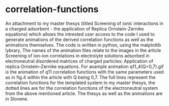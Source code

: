 # correlation-functions
An attachment to my master thesys (titled Screening of ionic interactions in a charged adsorbent - the application of Replica Ornstein-Zernike equations)
which allows the intrested user access to the code I used to generate animations of the derived correlation functions 
as well as the animations themselves. The code is written in python, using the matplotlib lybrary.
The names of the animation files relate to the images in the article Screening of ion–ion correlations in electrolyte solutions adsorbed
in electroneutral disordered matrices of charged particles: Application of replica Ornstein–Zernike equations. For axample animation q11_4(Q=0,7).gif 
is the animation of q11 correlation functions with the same parameters used as in fig.4 within the article with Q being 0,7. 
The full lines represent the correlation functions for the templated system in my master thesys, the dotted lines are for the correlation functions 
of the electroneutral system from the above mentioned article. The thesys as well as the animations are in Slovene.
